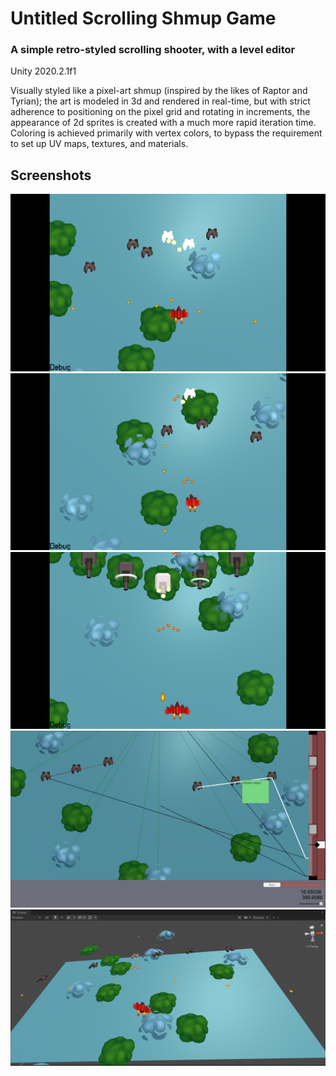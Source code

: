 # Untitled Scrolling Shmup Game
### A simple retro-styled scrolling shooter, with a level editor
Unity 2020.2.1f1

Visually styled like a pixel-art shmup (inspired by the likes of Raptor and Tyrian); the art is modeled in 3d and rendered in real-time, but with strict adherence to positioning on the pixel grid and rotating in increments, the appearance of 2d sprites is created with a much more rapid iteration time. Coloring is achieved primarily with vertex colors, to bypass the requirement to set up UV maps, textures, and materials.

## Screenshots
![A screenshot of the game](./Admin/Screenshots/433.png)
![A screenshot of the game](./Admin/Screenshots/691.png)
![A screenshot of the game](./Admin/Screenshots/1057.png)
![A screenshot of the game](./Admin/Screenshots/Editor.png)
![A screenshot of the game](./Admin/Screenshots/3d.png)
